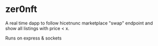 # zer0nft
A real time dapp to follow hicetnunc marketplace "swap" endpoint and show all listings with price &lt; x.

Runs on express & sockets
